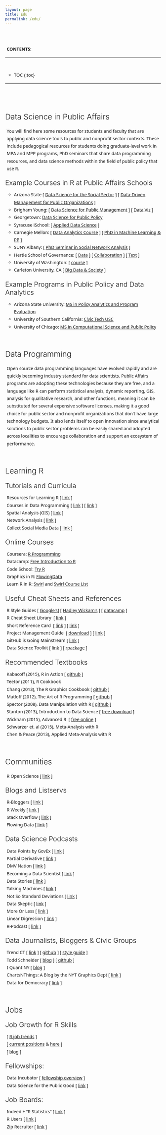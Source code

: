 ```yaml
---
layout: page
title: Edu
permalink: /edu/
---
```




<style>
p, li {
     font-family:system-ui,-apple-system,"Segoe UI",Roboto,Helvetica,Arial,sans-serif;
     font-size:calc(0.85em + 0.25vw);
     font-weight:300;
     line-height:1.7;
     -webkit-font-smoothing:antialiased;
     -moz-osx-font-smoothing:grayscale;
     margin-left:1%;
     margin-right:0%;
    }  
h2{
  font-size:calc(1.6em + 0.25vw) !important;
  font-weight:300;
  margin-top:60px !important;
  margin-bottom:20px;
  } 

h3{
  font-size:calc(1.4em + 0.25vw);
  font-weight:300;
  margin-top:20px !important;
  margin-bottom:10px;} 

ul {
  list-style-type: circle;
}
#markdown-toc:a {
  color: black;
  font-size:calc(0.25em + 0.25vw);
  line-height:1.2;
  
  &:hover {
     color: darken($brand-color, 10%);
     text-decoration: none;
        }
}
  
</style> 


<br>
<br>

**CONTENTS:**

-----------------------

<br>

* TOC
{:toc}

-----------------------

<br>


## Data Science in Public Affairs

You will find here some resources for students and faculty that are applying data science tools to public and nonprofit sector contexts. These include pedagogical resources for students doing graduate-level work in MPA and MPP programs, PhD seminars that share data programming resources, and data science methods within the field of public policy that use R. 


### Example Courses in R at Public Affairs Schools 
 
* Arizona State [ [Data Science for the Social Sector](https://ds4ps.github.io/course_website/) ] [ [Data-Driven Management for Public Organizations](http://www.lecy.info/data-driven-management) ]
* Brigham Young: [ [Data Science for Public Management](https://statsf18.classes.andrewheiss.com/reading/04-reading/) ] [ [Data Viz](https://datavizf18.classes.andrewheiss.com/) ]  
* Georgetown: [Data Science for Public Policy](https://georgetownmccourt.github.io/data-science/)   
* Syracuse iSchool: [ [Applied Data Science](http://my.ischool.syr.edu/uploads/coursesyllabus/687syllabus2013maymester-1133.73673-6a0081f6-0348-4ec4-a75d-8ccf04e8ffe3.pdf) ]
* Carnegie Mellon: [ [Data Analytics Course](http://www.andrew.cmu.edu/user/achoulde/94842/index.html#schedule) ] [ [PhD in Machine Learning & PP](https://www.ml.cmu.edu/academics/joint-phd-mlpp.html) ]  
* SUNY Albany: [ [PhD Seminar in Social Network Analysis](http://www.albany.edu/wwwres/kretheme/PAD777/overview.html) ] 
* Hertie School of Governance: [ [Data](https://github.com/mhaber/HertieDataScience) ] [ [Collaboration](https://github.com/HertieDataScience/SyllabusAndLectures) ] [ [Text](https://github.com/mhaber/HertieTextAnalysis) ]  
* University of Washington: [ [course](https://evansdatascience.github.io/GovernanceAnalytics/) ]  
* Carleton University, CA [ [Big Data & Society](https://github.com/TraceyLauriault/COMS2200_Fall2017) ]  

 

### Example Programs in Public Policy and Data Analytics 
 
* Arizona State University: [MS in Policy Analytics and Program Evaluation](https://asuonline.asu.edu/online-degree-programs/graduate/program-evaluation-and-data-analytics-ms)  
* University of Southern California: [Civic Tech USC](http://www.civictechusc.org/)  
* University of Chicago: [MS in Computational Science and Public Policy](https://capp.sites.uchicago.edu/)




## Data Programming

Open source data programming languages have evolved rapidly and are quickly becoming industry standard for data scientists. Public Affairs programs are adopting these technologies because they are free, and a language like R can perform statistical analysis, dynamic reporting, GIS, analysis for qualitative research, and other functions, meaning it can be substituted for several expensive software licenses, making it a good choice for public sector and nonprofit organizations that don't have large technology budgets. It also lends itself to open innovation since analytical solutions to public sector problems can be easily shared and adopted across localities to encourage collaboration and support an ecosystem of performance.




## Learning R

### Tutorials and Curricula

Resources for Learning R [ [link](http://www.r-bloggers.com/how-to-learn-r-2/) ]  
Courses in Data Programming [ [link](/data-driven-management) ] [ [link](http://www.andrew.cmu.edu/user/achoulde/94842/index.html) ]  
Spatial Analysis (GIS) [ [link](/urban-policy) ]  
Network Analysis [ [link](http://kateto.net/networks-r-igraph) ]  
Collect Social Media Data [ [link](http://www.curiositybits.com/r-for-social-data-mining/) ]

### Online Courses

Coursera: [R Programming](https://www.coursera.org/course/rprog)  
Datacamp: [Free Introduction to R](https://www.datacamp.com/courses/free-introduction-to-r)  
Code School: [Try R](http://tryr.codeschool.com/)  
Graphics in R: [FlowingData](http://flowingdata.com/2015/05/06/introducing-a-course-for-visualization-in-r/)  
Learn R in R: [Swirl](http://swirlstats.com/) and [Swirl Course List](https://github.com/swirldev/swirl_courses#swirl-courses) 

### Useful Cheat Sheets and References

R Style Guides [ [Google's](https://google.github.io/styleguide/Rguide.xml)] [ [Hadley Wickam's](http://adv-r.had.co.nz/Style.html) ] [ [datacamp](https://www.datacamp.com/teach/documentation#tab_style_guide_r) ]  
R Cheat Sheet Library  [ [link](https://www.rstudio.com/resources/cheatsheets/) ]  
Short Reference Card  [ [link](https://cran.r-project.org/doc/contrib/Short-refcard.pdf) ] [ [link](https://cran.r-project.org/doc/contrib/Baggott-refcard-v2.pdf) ]  
Project Management Guide  [ [download](http://www.lecy.info/s/Project-Workflow-Slides.pptx) ] [ [link](http://faculty.chicagobooth.edu/jesse.shapiro/research/CodeAndData.pdf) ]  
GitHub is Going Mainstream [ [link](https://www.wired.com/2013/09/github-for-anything/) ]  
Data Science Toolkit [ [link](http://www.datasciencetoolkit.org/) ] [ [rpackage](http://files.meetup.com/1696476/DRUG.pdf) ]

### Recommended Textbooks

Kabacoff (2015), R in Action [ [github](https://github.com/kabacoff/RiA2) ]  
Teetor (2011), R Cookbook  
Chang (2013), The R Graphics Cookbook [ [github](https://github.com/wch/gcookbook) ]  
Matloff (2012), The Art of R Programming [ [github](https://github.com/jcbrodie/ArtofR) ]  
Spector (2008), Data Manipulation with R [ [github](https://github.com/pawelsakowski/data-manipulation-with-R) ]  
Stanton (2013), Introduction to Data Science [ [free download](http://surface.syr.edu/istpub/165/) ]  
Wickham (2015), Advanced R  [ [free online](http://adv-r.had.co.nz/) ]  
Schwarzer et. al (2015), Meta-Analysis with R  
Chen & Peace (2013), Applied Meta-Analysis with R

## Communities

R Open Science [ [link](https://ropensci.org/) ]

### Blogs and Listservs

R-Bloggers [ [link](http://www.r-bloggers.com/) ]  
R Weekly [ [link](https://rweekly.org/) ]  
Stack Overflow [ [link](http://stackoverflow.com/questions/tagged/r) ]  
Flowing Data [[ link](http://flowingdata.com/) ]

### Data Science Podcasts

Data Points by GovEx [ [link](https://govex.jhu.edu/data-points-episode-0-2/) ]  
Partial Derivative [ [link](http://partiallyderivative.com/) ]  
DMV Nation [ [link](https://gimletmedia.com/episode/34-dmv-nation/) ]  
Becoming a Data Scientist [ [link](http://www.becomingadatascientist.com/category/podcast/) ]  
Data Stories [ [link](http://datastori.es/) ]  
Talking Machines [ [link](http://www.thetalkingmachines.com/) ]  
Not So Standard Deviations [ [link](https://soundcloud.com/nssd-podcast) ]  
Data Skeptic [ [link](https://dataskeptic.com/) ]  
More Or Less [ [link](http://www.bbc.co.uk/programmes/p02nrss1) ]  
Linear Digression [ [link](http://lineardigressions.com/) ]  
R-Podcast [ [link](https://r-podcast.org/) ]

### Data Journalists, Bloggers & Civic Groups

Trend CT [ [link](https://trendct.org/) ] [ [github](https://github.com/trendct-data) ] [ [style guide](https://github.com/trendct/data/tree/master/data-repo-styleguide) ]   
Todd Schneider [ [blog](http://toddwschneider.com/) ] [ [github](https://github.com/toddwschneider) ]  
I Quant NY [ [blog](http://iquantny.tumblr.com/) ]  
ChartsNThings: A Blog by the NYT Graphics Dept [ [link](http://kpq.github.io/chartsnthings/) ]  
Data for Democracy [ [link](http://datafordemocracy.org/) ]  



## Jobs

### Job Growth for R Skills 

[ [R job trends](http://www.indeed.com/jobtrends/q-R-statistics-q-SAS-statistics-q-SPSS-q-Stata.html?relative=1) ]  
[ [current positions](https://www.r-users.com/) & [here](https://www.indeed.com/q-R-Programmer-jobs.html) ]  
[ [blog](/s/Freelance-R-Programmer-Rates.pdf) ]  


### Fellowships:

Data Incubator [ [fellowship overview](https://www.thedataincubator.com/fellowship.html#apply?ref=wam9saWUuYnJlZWRlbkBDb2xvcmFkby5FRFUK) ]  
Data Science for the Public Good [ [link](https://www.bi.vt.edu/sdal/projects/data-science-for-the-public-good-program) ]

### Job Boards:

Indeed + “R Statistics” [ [link](https://www.indeed.com/jobs?q=R+Statistics&l=&ts=1546801625888&rs=1) ]  
R Users [ [link](https://www.r-users.com/) ]  
Zip Recruiter [ [link](https://www.ziprecruiter.com/Jobs/R-Programmer) ]
